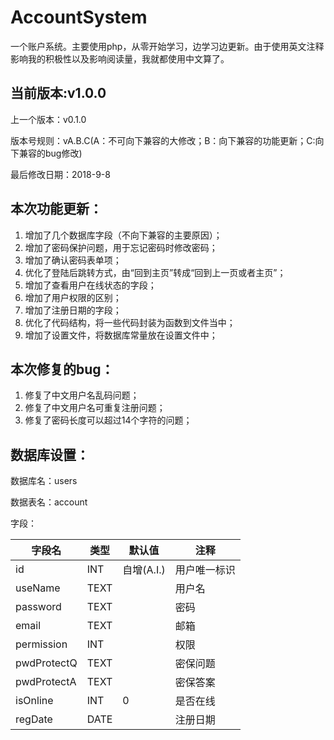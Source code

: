 # AccountSystem
一个账户系统。主要使用php，从零开始学习，边学习边更新。由于使用英文注释影响我的积极性以及影响阅读量，我就都使用中文算了。

## 当前版本:v1.0.0

上一个版本：v0.1.0

版本号规则：vA.B.C(A：不可向下兼容的大修改；B：向下兼容的功能更新；C:向下兼容的bug修改)

最后修改日期：2018-9-8

## 本次功能更新：

1. 增加了几个数据库字段（不向下兼容的主要原因）；
2. 增加了密码保护问题，用于忘记密码时修改密码；
3. 增加了确认密码表单项；
4. 优化了登陆后跳转方式，由“回到主页”转成“回到上一页或者主页”；
5. 增加了查看用户在线状态的字段；
6. 增加了用户权限的区别；
7. 增加了注册日期的字段；
8. 优化了代码结构，将一些代码封装为函数到文件当中；
9. 增加了设置文件，将数据库常量放在设置文件中；

## 本次修复的bug：

1. 修复了中文用户名乱码问题；
2. 修复了中文用户名可重复注册问题；
3. 修复了密码长度可以超过14个字符的问题；

## 数据库设置：

数据库名：users

数据表名：account

字段：

|字段名|类型|默认值|注释|
|-|-|-|-|
|id|INT|自增(A.I.)|用户唯一标识|
|useName|TEXT||用户名|
|password|TEXT||密码|
|email|TEXT||邮箱|
|permission|INT||权限|
|pwdProtectQ|TEXT||密保问题|
|pwdProtectA|TEXT||密保答案|
|isOnline|INT|0|是否在线|
|regDate|DATE||注册日期|
